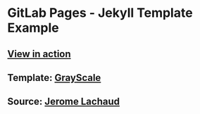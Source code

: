 # GitLab Pages - Jekyll Template Example

## [View in action](https://jekyll-themes.gitlab.io/grayscale/)

## Template: [GrayScale](https://github.com/jeromelachaud/grayscale-theme/)

## Source: [Jerome Lachaud](https://github.com/jeromelachaud)

